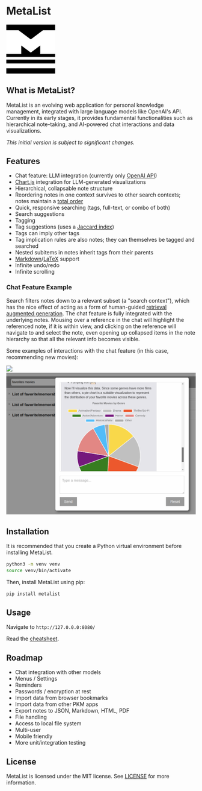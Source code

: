 
# MetaList

<img src="docs/img/MetaList-Logo.png" width="130" />


## What is MetaList?
MetaList is an evolving web application for personal knowledge management, 
integrated with large language models like OpenAI's API. 
Currently in its early stages, it provides fundamental functionalities 
such as hierarchical note-taking, and AI-powered chat interactions and 
data visualizations. 

*This initial version is subject to significant changes.*

## Features

- Chat feature: LLM integration (currently only [OpenAI API](https://openai.com/blog/openai-api))
- [Chart.js](https://www.chartjs.org/) integration for LLM-generated visualizations
- Hierarchical, collapsable note structure
- Reordering notes in one context survives to other search contexts; notes maintain a [total order](https://en.wikipedia.org/wiki/Total_order)
- Quick, responsive searching (tags, full-text, or combo of both)
- Search suggestions
- Tagging
- Tag suggestions (uses a [Jaccard index](https://en.wikipedia.org/wiki/Jaccard_index))
- Tags can imply other tags
- Tag implication rules are also notes; they can themselves be tagged and searched
- Nested subitems in notes inherit tags from their parents
- [Markdown](https://markdown-it.github.io/)/[LaTeX](https://katex.org/) support
- Infinite undo/redo
- Infinite scrolling

###  Chat Feature Example

Search filters notes down to a relevant subset (a "search context"), which has the nice 
effect of acting as a form of human-guided [retrieval augmented generation](https://www.promptingguide.ai/techniques/rag).
The chat feature is fully integrated with the underlying notes. Mousing over a reference in the chat will highlight 
the referenced note, if it is within view, and clicking on the reference will navigate to and select the note, 
even opening up collapsed items in the note hierarchy so that all the relevant info becomes visible.

Some examples of interactions with the chat feature (in this case, recommending new movies):

<img src="docs/img/demo-1.gif" width="800"/>
<img src="docs/img/chat-example-2.png" width="800"/>
<!--<img src="docs/img/chat-example-3.png" width="800"/>-->


## Installation

It is recommended that you create a Python virtual environment before installing MetaList.

```bash
python3 -m venv venv
source venv/bin/activate
```

Then, install MetaList using pip:

```bash
pip install metalist
```

## Usage

Navigate to `http://127.0.0.0:8080/`

Read the [cheatsheet](docs/cheatsheet.md).

## Roadmap

- Chat integration with other models
- Menus / Settings
- Reminders
- Passwords / encryption at rest
- Import data from browser bookmarks
- Import data from other PKM apps
- Export notes to JSON, Markdown, HTML, PDF
- File handling
- Access to local file system
- Multi-user
- Mobile friendly
- More unit/integration testing

## License

MetaList is licensed under the MIT license. See [LICENSE](LICENSE) for more information.

